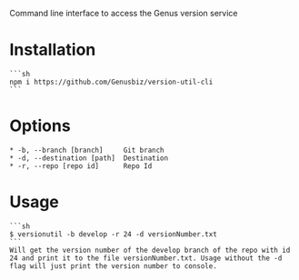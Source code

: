 Command line interface to access the Genus version service

# Installation

	```sh
	npm i https://github.com/Genusbiz/version-util-cli
	```

# Options

	* -b, --branch [branch]     Git branch
	* -d, --destination [path]  Destination
	* -r, --repo [repo id]      Repo Id

# Usage

	```sh
	$ versionutil -b develop -r 24 -d versionNumber.txt
	```
	Will get the version number of the develop branch of the repo with id 24 and print it to the file versionNumber.txt. Usage without the -d flag will just print the version number to console.
